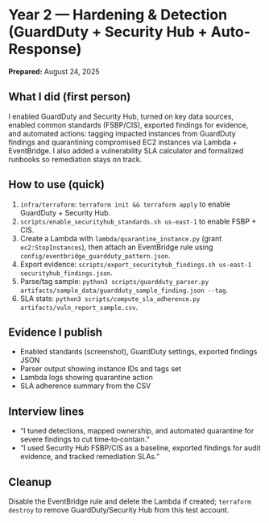 # Year 2 — Hardening & Detection (GuardDuty + Security Hub + Auto-Response)

**Prepared:** August 24, 2025

## What I did (first person)
I enabled GuardDuty and Security Hub, turned on key data sources, enabled common standards (FSBP/CIS), exported findings for evidence, and automated actions: tagging impacted instances from GuardDuty findings and quarantining compromised EC2 instances via Lambda + EventBridge. I also added a vulnerability SLA calculator and formalized runbooks so remediation stays on track.

## How to use (quick)
1. `infra/terraform`: `terraform init && terraform apply` to enable GuardDuty + Security Hub.
2. `scripts/enable_securityhub_standards.sh us-east-1` to enable FSBP + CIS.
3. Create a Lambda with `lambda/quarantine_instance.py` (grant `ec2:StopInstances`), then attach an EventBridge rule using `config/eventbridge_guardduty_pattern.json`.
4. Export evidence: `scripts/export_securityhub_findings.sh us-east-1 securityhub_findings.json`.
5. Parse/tag sample: `python3 scripts/guardduty_parser.py artifacts/sample_data/guardduty_sample_finding.json --tag`.
6. SLA stats: `python3 scripts/compute_sla_adherence.py artifacts/vuln_report_sample.csv`.

## Evidence I publish
- Enabled standards (screenshot), GuardDuty settings, exported findings JSON
- Parser output showing instance IDs and tags set
- Lambda logs showing quarantine action
- SLA adherence summary from the CSV

## Interview lines
- “I tuned detections, mapped ownership, and automated quarantine for severe findings to cut time‑to‑contain.”
- “I used Security Hub FSBP/CIS as a baseline, exported findings for audit evidence, and tracked remediation SLAs.”

## Cleanup
Disable the EventBridge rule and delete the Lambda if created; `terraform destroy` to remove GuardDuty/Security Hub from this test account.
